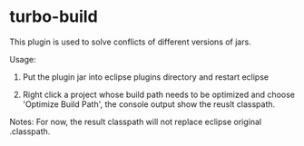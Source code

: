turbo-build
===========
This plugin is used to solve conflicts of different versions of jars.

Usage:
  1. Put the plugin jar into eclipse plugins directory and restart eclipse
  
  2. Right click a project whose build path needs to be optimized and choose 'Optimize Build Path', 
     the console output show the reuslt classpath.
     
Notes:
  For now, the result classpath will not replace eclipse original .classpath.
